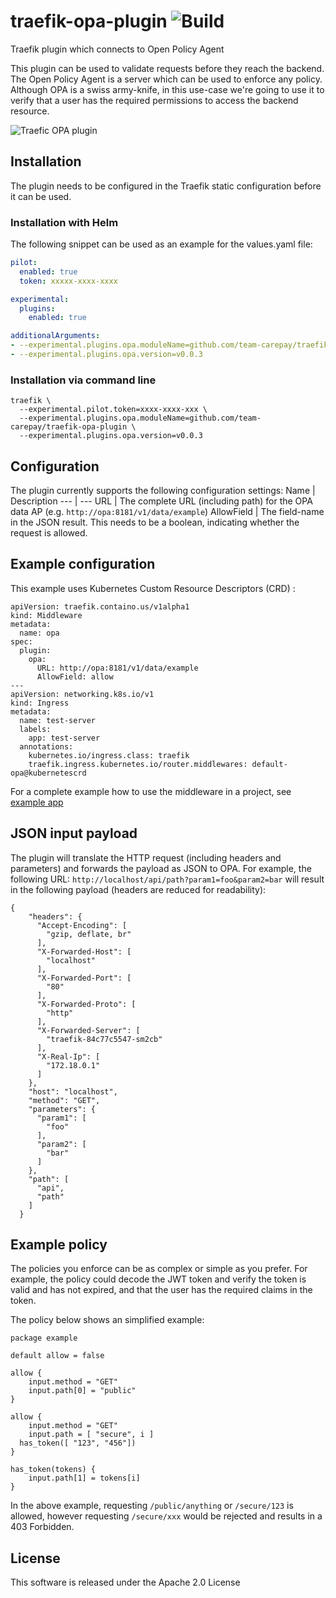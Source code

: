 # traefik-opa-plugin ![Build](https://github.com/team-carepay/traefik-opa-plugin/workflows/build/badge.svg)
Traefik plugin which connects to Open Policy Agent

This plugin can be used to validate requests before they reach the backend. The Open Policy Agent is a server which can be used to enforce any policy. Although OPA is a swiss army-knife, in this use-case we're going to use it to verify that a user has the required permissions to access the backend resource.

![Traefic OPA plugin](http://www.plantuml.com/plantuml/proxy?cache=no&src=https://raw.githubusercontent.com/team-carepay/traefik-opa-plugin/main/diagram.puml)

## Installation
The plugin needs to be configured in the Traefik static configuration before it can be used.
### Installation with Helm
The following snippet can be used as an example for the values.yaml file:
```values.yaml
pilot:
  enabled: true
  token: xxxxx-xxxx-xxxx

experimental:
  plugins:
    enabled: true

additionalArguments:
- --experimental.plugins.opa.moduleName=github.com/team-carepay/traefik-opa-plugin
- --experimental.plugins.opa.version=v0.0.3
```

### Installation via command line
```
traefik \
  --experimental.pilot.token=xxxx-xxxx-xxx \
  --experimental.plugins.opa.moduleName=github.com/team-carepay/traefik-opa-plugin \
  --experimental.plugins.opa.version=v0.0.3
```

## Configuration
The plugin currently supports the following configuration settings:
Name | Description
--- | ---
URL | The complete URL (including path) for the OPA data AP (e.g. `http://opa:8181/v1/data/example`)
AllowField | The field-name in the JSON result. This needs to be a boolean, indicating whether the request is allowed.

## Example configuration
This example uses Kubernetes Custom Resource Descriptors (CRD) :
```
apiVersion: traefik.containo.us/v1alpha1
kind: Middleware
metadata:
  name: opa
spec:
  plugin:
    opa:
      URL: http://opa:8181/v1/data/example
      AllowField: allow
---
apiVersion: networking.k8s.io/v1
kind: Ingress
metadata:
  name: test-server
  labels:
    app: test-server
  annotations:
    kubernetes.io/ingress.class: traefik
    traefik.ingress.kubernetes.io/router.middlewares: default-opa@kubernetescrd

```


For a complete example how to use the middleware in a project, see [example app](deployment/local/example-app/)

## JSON input payload
The plugin will translate the HTTP request (including headers and parameters) and forwards the payload as JSON to OPA. For example, the following URL: `http://localhost/api/path?param1=foo&param2=bar` will result in the following payload (headers are reduced for readability):

```
{
    "headers": {
      "Accept-Encoding": [
        "gzip, deflate, br"
      ],
      "X-Forwarded-Host": [
        "localhost"
      ],
      "X-Forwarded-Port": [
        "80"
      ],
      "X-Forwarded-Proto": [
        "http"
      ],
      "X-Forwarded-Server": [
        "traefik-84c77c5547-sm2cb"
      ],
      "X-Real-Ip": [
        "172.18.0.1"
      ]
    },
    "host": "localhost",
    "method": "GET",
    "parameters": {
      "param1": [
        "foo"
      ],
      "param2": [
        "bar"
      ]
    },
    "path": [
      "api",
      "path"
    ]
  }
```

## Example policy
The policies you enforce can be as complex or simple as you prefer. For example, the policy could decode the JWT token and verify the token is valid and has not expired, and that the user has the required claims in the token.

The policy below shows an simplified example:
```
package example

default allow = false

allow {
	input.method = "GET"
	input.path[0] = "public"
}

allow {
	input.method = "GET"
	input.path = [ "secure", i ]
  has_token([ "123", "456"])
}

has_token(tokens) {
    input.path[1] = tokens[i]
}
```
In the above example, requesting `/public/anything` or `/secure/123` is allowed, however requesting `/secure/xxx` would be rejected and results in a 403 Forbidden.


## License
This software is released under the Apache 2.0 License